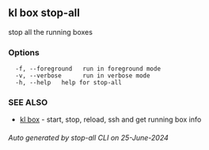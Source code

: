 ## kl box stop-all

stop all the running boxes



### Options

```
  -f, --foreground   run in foreground mode
  -v, --verbose      run in verbose mode
  -h, --help   help for stop-all
```

### SEE ALSO

* [kl box](kl_box.md)  - start, stop, reload, ssh and get running box info

###### Auto generated by stop-all CLI on 25-June-2024
